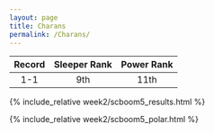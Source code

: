 ```yaml
---
layout: page
title: Charans
permalink: /Charans/
---
```


Record | Sleeper Rank | Power Rank               
:--: | :--: | :--:
1-1 | 9th | 11th   

{% include_relative week2/scboom5_results.html %}

{% include_relative week2/scboom5_polar.html %}

